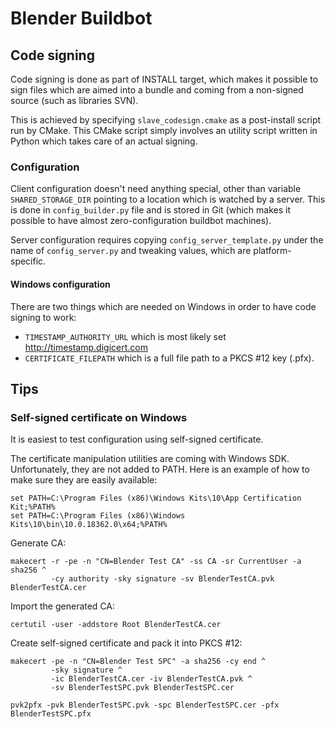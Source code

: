 Blender Buildbot
================

Code signing
------------

Code signing is done as part of INSTALL target, which makes it possible to sign
files which are aimed into a bundle and coming from a non-signed source (such as
libraries SVN).

This is achieved by specifying `slave_codesign.cmake` as a post-install script
run by CMake. This CMake script simply involves an utility script written in
Python which takes care of an actual signing.

### Configuration

Client configuration doesn't need anything special, other than variable
`SHARED_STORAGE_DIR` pointing to a location which is watched by a server.
This is done in `config_builder.py` file and is stored in Git (which makes it
possible to have almost zero-configuration buildbot machines).

Server configuration requires copying `config_server_template.py` under the
name of `config_server.py` and tweaking values, which are platform-specific.

#### Windows configuration

There are two things which are needed on Windows in order to have code signing
to work:

- `TIMESTAMP_AUTHORITY_URL` which is most likely set http://timestamp.digicert.com
- `CERTIFICATE_FILEPATH` which is a full file path to a PKCS #12 key (.pfx).

## Tips

### Self-signed certificate on Windows

It is easiest to test configuration using self-signed certificate.

The certificate manipulation utilities are coming with Windows SDK.
Unfortunately, they are not added to PATH. Here is an example of how to make
sure they are easily available:

```
set PATH=C:\Program Files (x86)\Windows Kits\10\App Certification Kit;%PATH%
set PATH=C:\Program Files (x86)\Windows Kits\10\bin\10.0.18362.0\x64;%PATH%
```

Generate CA:

```
makecert -r -pe -n "CN=Blender Test CA" -ss CA -sr CurrentUser -a sha256 ^
         -cy authority -sky signature -sv BlenderTestCA.pvk BlenderTestCA.cer
```

Import the generated CA:

```
certutil -user -addstore Root BlenderTestCA.cer
```

Create self-signed certificate and pack it into PKCS #12:

```
makecert -pe -n "CN=Blender Test SPC" -a sha256 -cy end ^
         -sky signature ^
         -ic BlenderTestCA.cer -iv BlenderTestCA.pvk ^
         -sv BlenderTestSPC.pvk BlenderTestSPC.cer

pvk2pfx -pvk BlenderTestSPC.pvk -spc BlenderTestSPC.cer -pfx BlenderTestSPC.pfx
```